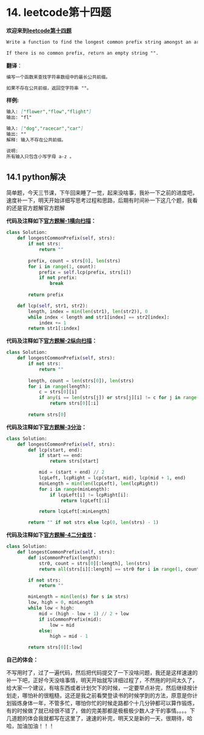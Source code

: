 # 14. leetcode第十四题

**欢迎来到[leetcode第十四题](https://leetcode-cn.com/problems/longest-common-prefix/)**

```markdown
Write a function to find the longest common prefix string amongst an array of strings.

If there is no common prefix, return an empty string "".
```

**翻译**：

```markdown
编写一个函数来查找字符串数组中的最长公共前缀。

如果不存在公共前缀，返回空字符串 ""。
```

**样例:**

```markdown
输入: ["flower","flow","flight"]
输出: "fl"

输入: ["dog","racecar","car"]
输出: ""
解释: 输入不存在公共前缀。

说明:
所有输入只包含小写字母 a-z 。
```

## 14.1 python解决	

​        简单题，今天三节课，下午回来睡了一觉，起来没啥事，我补一下之前的进度吧，速度补一下，明天开始详细写思考过程和思路，后期有时间补一下这几个题，我看的还是官方题解官方题解

**代码及注释如下[官方题解-1横向扫描](https://leetcode-cn.com/problems/longest-common-prefix/solution/zui-chang-gong-gong-qian-zhui-by-leetcode-solution/)：**

```python
class Solution:
    def longestCommonPrefix(self, strs):
        if not strs:
            return ""
        
        prefix, count = strs[0], len(strs)
        for i in range(1, count):
            prefix = self.lcp(prefix, strs[i])
            if not prefix:
                break
        
        return prefix

    def lcp(self, str1, str2):
        length, index = min(len(str1), len(str2)), 0
        while index < length and str1[index] == str2[index]:
            index += 1
        return str1[:index]

```

**代码及注释如下[官方题解-2纵向扫描](https://leetcode-cn.com/problems/longest-common-prefix/solution/zui-chang-gong-gong-qian-zhui-by-leetcode-solution/)：**

```python
class Solution:
    def longestCommonPrefix(self, strs):
        if not strs:
            return ""
        
        length, count = len(strs[0]), len(strs)
        for i in range(length):
            c = strs[0][i]
            if any(i == len(strs[j]) or strs[j][i] != c for j in range(1, count)):
                return strs[0][:i]
        
        return strs[0]

```

**代码及注释如下[官方题解-3分治](https://leetcode-cn.com/problems/longest-common-prefix/solution/zui-chang-gong-gong-qian-zhui-by-leetcode-solution/)：**

```python
class Solution:
    def longestCommonPrefix(self, strs):
        def lcp(start, end):
            if start == end:
                return strs[start]

            mid = (start + end) // 2
            lcpLeft, lcpRight = lcp(start, mid), lcp(mid + 1, end)
            minLength = min(len(lcpLeft), len(lcpRight))
            for i in range(minLength):
                if lcpLeft[i] != lcpRight[i]:
                    return lcpLeft[:i]

            return lcpLeft[:minLength]

        return "" if not strs else lcp(0, len(strs) - 1)

```

**代码及注释如下[官方题解-4二分查找](https://leetcode-cn.com/problems/longest-common-prefix/solution/zui-chang-gong-gong-qian-zhui-by-leetcode-solution/)：**

```python
class Solution:
    def longestCommonPrefix(self, strs):
        def isCommonPrefix(length):
            str0, count = strs[0][:length], len(strs)
            return all(strs[i][:length] == str0 for i in range(1, count))

        if not strs:
            return ""

        minLength = min(len(s) for s in strs)
        low, high = 0, minLength
        while low < high:
            mid = (high - low + 1) // 2 + low
            if isCommonPrefix(mid):
                low = mid
            else:
                high = mid - 1

        return strs[0][:low]

```

**自己的体会：**

​	不写用时了，过了一遍代码，然后把代码提交了一下没啥问题，我还是这样速速的补一下吧，正好今天没啥事情，明天开始就写详细过程了，不然拖的时间太久了，给大家一个建议，有啥东西或者计划欠下的时候，一定要早点补完，然后继续按计划走，哪怕补的很粗糙，这还是我之前看樊登读书的时候学到的方法，原意是你计划锻炼身体一年，不管多忙，哪怕你忙的时候走路都个十几分钟都可以算作锻炼，有的时候做了就已经很不错了，做的完美那都是极极极少数人才干的事情。。。。下几道题的体会我就都写在这里了，速速的补完，明天又是新的一天，很期待，哈哈，加油加油！！！

